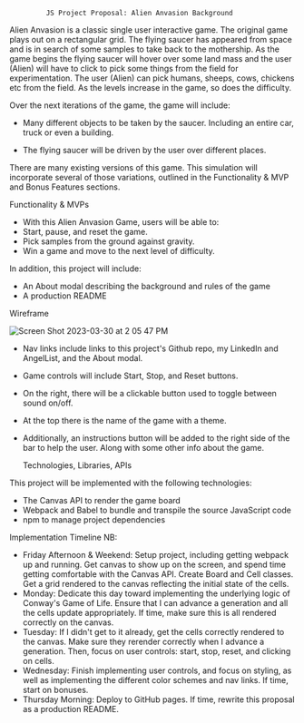              JS Project Proposal: Alien Anvasion Background
             
Alien Anvasion is a classic single user interactive game. The original game plays out on a rectangular grid. The flying saucer has appeared from space and is in search of some samples to take back to the mothership. As the game begins the flying saucer will hover over some land mass and the user (Alien) will have to click to pick some things from the field for experimentation. The user (Alien) can pick humans, sheeps, cows, chickens etc from the field. As the levels increase in the game, so does the difficulty. 

 Over the next iterations of the game, the game will include:
* Many different objects to be taken by the saucer. Including an entire car, truck or even a building. 

* The flying saucer will be driven by the user over different places.

There are many existing versions of this game. This simulation will incorporate several of those variations, outlined in the Functionality & MVP and Bonus Features sections.

Functionality & MVPs

* With this Alien Anvasion Game, users will be able to:
* Start, pause, and reset the game.
* Pick samples from the ground against gravity.
* Win a game and move to the next level of difficulty.


In addition, this project will include:

* An About modal describing the background and rules of the game
* A production README

Wireframe

![Screen Shot 2023-03-30 at 2 05 47 PM](https://user-images.githubusercontent.com/67720168/228964967-094a373b-9f97-4ede-8fe1-7642feb3c2bd.png)


* Nav links include links to this project's Github repo, my LinkedIn and AngelList, and the About modal.
* Game controls will include Start, Stop, and Reset buttons.
* On the right, there will be a clickable button used to toggle between sound on/off.
* At the top there is the name of the game with a theme.
* Additionally, an instructions button will be added to the right side of the bar to help the user. Along with some other info about the game.

    Technologies, Libraries, APIs
    
This project will be implemented with the following technologies:

* The Canvas API to render the game board
* Webpack and Babel to bundle and transpile the source JavaScript code
* npm to manage project dependencies

Implementation Timeline NB:
  
* Friday Afternoon & Weekend: Setup project, including getting webpack up and running. Get canvas to show up on the screen, and spend time getting comfortable with the Canvas API. Create Board and Cell classes. Get a grid rendered to the canvas reflecting the initial state of the cells.
* Monday: Dedicate this day toward implementing the underlying logic of Conway's Game of Life. Ensure that I can advance a generation and all the cells update appropriately. If time, make sure this is all rendered correctly on the canvas.
* Tuesday: If I didn't get to it already, get the cells correctly rendered to the canvas. Make sure they rerender correctly when I advance a generation. Then, focus on user controls: start, stop, reset, and clicking on cells.
* Wednesday: Finish implementing user controls, and focus on styling, as well as implementing the different color schemes and nav links. If time, start on bonuses.
* Thursday Morning: Deploy to GitHub pages. If time, rewrite this proposal as a production README.

